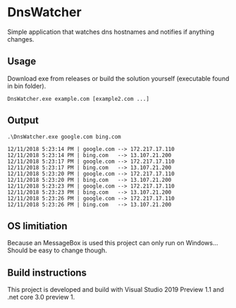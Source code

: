 # DnsWatcher
Simple application that watches dns hostnames and notifies if anything changes. 

## Usage
Download exe from releases or build the solution yourself (executable found in bin folder).

`DnsWatcher.exe example.com [example2.com ...]`

## Output

    .\DnsWatcher.exe google.com bing.com
    
    12/11/2018 5:23:14 PM | google.com --> 172.217.17.110
    12/11/2018 5:23:14 PM | bing.com   --> 13.107.21.200
    12/11/2018 5:23:17 PM | google.com --> 172.217.17.110
    12/11/2018 5:23:17 PM | bing.com   --> 13.107.21.200
    12/11/2018 5:23:20 PM | google.com --> 172.217.17.110
    12/11/2018 5:23:20 PM | bing.com   --> 13.107.21.200
    12/11/2018 5:23:23 PM | google.com --> 172.217.17.110
    12/11/2018 5:23:23 PM | bing.com   --> 13.107.21.200
    12/11/2018 5:23:26 PM | google.com --> 172.217.17.110
    12/11/2018 5:23:26 PM | bing.com   --> 13.107.21.200

## OS limitiation 
Because an MessageBox is used this project can only run on Windows... Should be easy to change though.

## Build instructions
This project is developed and build with Visual Studio 2019 Preview 1.1 and .net core 3.0 preview 1.

